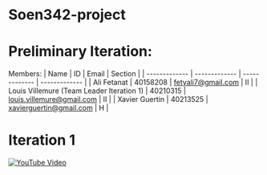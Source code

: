 # Soen342-project

# Preliminary Iteration:

Members:
| Name  | ID | Email | Section |
| ------------- | ------------- | ------------- | ------------- |
| Ali Fetanat  | 40158208  | fetyali7@gmail.com  | II |
| Louis Villemure (Team Leader Iteration 1) | 40210315  | louis.villemure@gmail.com  | II |
| Xavier Guertin  | 40213525  | xavierguertin@gmail.com  | H |


# Iteration 1

[![YouTube Video](https://img.youtube.com/vi/wyxcbt0u6bU/maxresdefault.jpg)](https://www.youtube.com/watch?v=wyxcbt0u6bU)

